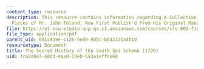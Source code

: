 ```yaml
---
content_type: resource
description: This resource contains information regarding A Collection of Several
  Pieces of Mr. John Toland, Now First Publish'd from His Original Manuscripts.
file: https://ol-ocw-studio-app-qa.s3.amazonaws.com/courses/sts-002-finance-and-society-spring-2016/fca2d04768d3eaad19eb593a1effde60_MITSTS_002S16_SecrtHistry.pdf
file_type: application/pdf
parent_uid: 6d1c419e-c12b-5e00-9d9c-b642121a4b1d
resourcetype: Document
title: The Secret History of the South Sea Scheme (1726)
uid: fca2d047-68d3-eaad-19eb-593a1effde60
---
```

